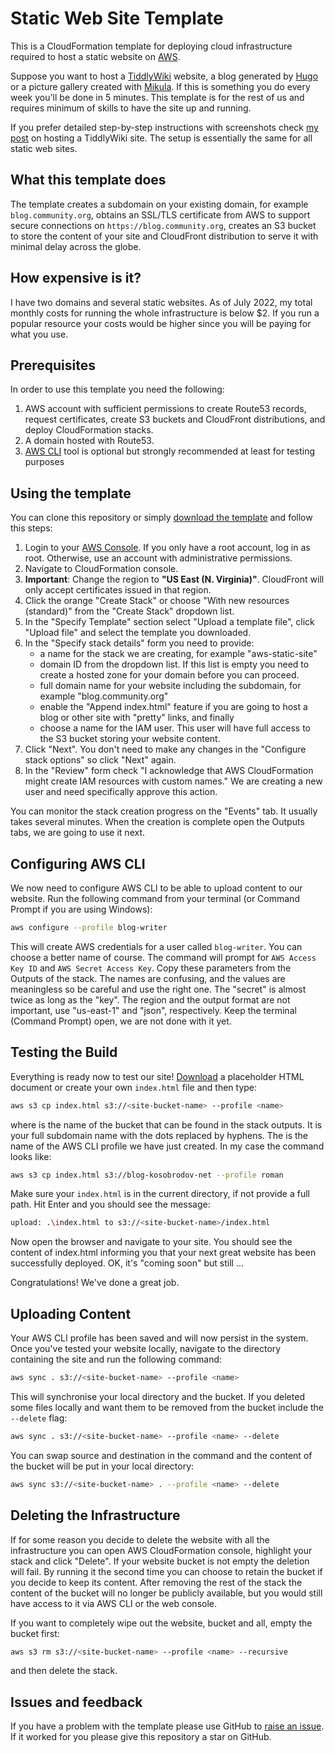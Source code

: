 # Static Web Site Template

This is a CloudFormation template for deploying cloud infrastructure required to host a static website on [AWS](https://aws.amazon.com).

Suppose you want to host a [TiddlyWiki](https://tiddlywiki.com/) website, a blog generated by [Hugo](https://gohugo.io/) or a picture gallery created with [Mikula](https://github.com/RomanKosobrodov/mikula). If this is something you do every week you'll be done in 5 minutes. This template is for the rest of us and requires minimum of skills to have the site up and running.

If you prefer detailed step-by-step instructions with screenshots check [my post](https://blog.kosobrodov.net) on hosting a TiddlyWiki site. The setup is essentially the same for all static web sites.

## What this template does

The template creates a subdomain on your existing domain, for example `blog.community.org`, obtains an SSL/TLS certificate from AWS to support secure connections on `https://blog.community.org`, creates an S3 bucket to store the content of your site and CloudFront distribution to serve it with minimal delay across the globe.

## How expensive is it?

I have two domains and several static websites. As of July 2022, my total monthly costs for running the whole infrastructure is below $2. If you run a popular resource your costs would be higher since you will be paying for what you use.

## Prerequisites

In order to use this template you need the following:

1. AWS account with sufficient permissions to create Route53 records, request certificates, create S3 buckets and CloudFront distributions, and deploy CloudFormation stacks.
2. A domain hosted with Route53.
3. [AWS CLI](https://docs.aws.amazon.com/cli/latest/userguide/getting-started-install.html) tool is optional but strongly recommended at least for testing purposes

## Using the template

You can clone this repository or simply [download the template](https://raw.githubusercontent.com/RomanKosobrodov/aws-static-website-template/main/template.yaml) and follow this steps:

1. Login to your [AWS Console](https://console.aws.amazon.com). If you only have a root account, log in as root. Otherwise, use an account with administrative permissions.
2. Navigate to CloudFormation console.
3. **Important**: Change the region to **"US East (N. Virginia)"**. CloudFront will only accept certificates issued in that region.
4. Click the orange "Create Stack" or choose "With new resources (standard)" from the "Create Stack" dropdown list.
5. In the "Specify Template" section select "Upload a template file", click "Upload file" and select the template you downloaded.
6. In the "Specify stack details" form you need to provide:
   - a name for the stack we are creating, for example "aws-static-site"
   - domain ID from the dropdown list. If this list is empty you need to create a hosted zone for your domain before you can proceed.
   - full domain name for your website including the subdomain, for example "blog.community.org"
   - enable the "Append index.html" feature if you are going to host a blog or other site with "pretty" links, and finally
   - choose a name for the IAM user. This user will have full access to the S3 bucket storing your website content.
7. Click "Next". You don't need to make any changes in the "Configure stack options" so click "Next" again.
8. In the "Review" form check "I acknowledge that AWS CloudFormation might create IAM resources with custom names." We are creating a new user and need specifically approve this action.

You can monitor the stack creation progress on the "Events" tab. It usually takes several minutes. When the creation is complete open the Outputs tabs, we are going to use it next.

## Configuring AWS CLI

We now need to configure AWS CLI to be able to upload content to our website. Run the following command from your terminal (or Command Prompt if you are using Windows):

```bash
aws configure --profile blog-writer
```

This will create AWS credentials for a user called `blog-writer`. You can choose a better name of course. The command will prompt for `AWS Access Key ID` and `AWS Secret Access Key`. Copy these parameters from the Outputs of the stack. The names are confusing, and the values are meaningless so be careful and use the right one. The "secret" is almost twice as long as the "key". The region and the output format are not important, use "us-east-1" and "json", respectively. Keep the terminal (Command Prompt) open, we are not done with it yet.

## Testing the Build

Everything is ready now to test our site! [Download](https://raw.githubusercontent.com/RomanKosobrodov/aws-static-website-template/main/index.html) a placeholder HTML document or create your own `index.html` file and then type:

```bash
aws s3 cp index.html s3://<site-bucket-name> --profile <name>
```

where <site-bucket-name> is the name of the bucket that can be found in the stack outputs. It is your full subdomain name with the dots replaced by hyphens. The <name> is the name of the AWS CLI profile we have just created. In my case the command looks like:

```bash
aws s3 cp index.html s3://blog-kosobrodov-net --profile roman
```

Make sure your `index.html` is in the current directory, if not provide a full path. Hit Enter and you should see the message:

```bash
upload: .\index.html to s3://<site-bucket-name>/index.html
```

Now open the browser and navigate to your site. You should see the content of index.html informing you that your next great website has been successfully deployed. OK, it's "coming soon" but still ...

Congratulations! We've done a great job.

## Uploading Content

Your AWS CLI profile has been saved and will now persist in the system. Once you've tested your website locally, navigate to the directory containing the site and run the following command:

```bash
aws sync . s3://<site-bucket-name> --profile <name>
```

This will synchronise your local directory and the bucket. If you deleted some files locally and want them to be removed from the bucket include the `--delete` flag:

```bash
aws sync . s3://<site-bucket-name> --profile <name> --delete
```

You can swap source and destination in the command and the content of the bucket will be put in your local directory:

```bash
aws sync s3://<site-bucket-name> . --profile <name> --delete
```

## Deleting the Infrastructure

If for some reason you decide to delete the website with all the infrastructure you can open AWS CloudFormation console, highlight your stack and click "Delete". If your website bucket is not empty the deletion will fail. By running it the second time you can choose to retain the bucket if you decide to keep its content. After removing the rest of the stack the content of the bucket will no longer be publicly available, but you would still have access to it via AWS CLI or the web console.

If you want to completely wipe out the website, bucket and all, empty the bucket first:

```bash
aws s3 rm s3://<site-bucket-name> --profile <name> --recursive
```

and then delete the stack.

## Issues and feedback

If you have a problem with the template please use GitHub to [raise an issue](https://github.com/RomanKosobrodov/aws-static-website-template/issues). If it worked for you please give this repository a star on GitHub.
